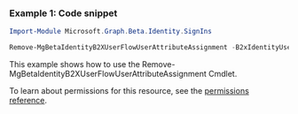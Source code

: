 ### Example 1: Code snippet

```powershellImport-Module Microsoft.Graph.Beta.Identity.SignIns

Remove-MgBetaIdentityB2XUserFlowUserAttributeAssignment -B2xIdentityUserFlowId $b2xIdentityUserFlowId -IdentityUserFlowAttributeAssignmentId $identityUserFlowAttributeAssignmentId
```
This example shows how to use the Remove-MgBetaIdentityB2XUserFlowUserAttributeAssignment Cmdlet.
To learn about permissions for this resource, see the [permissions reference](/graph/permissions-reference).

